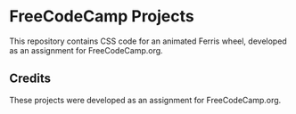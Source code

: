 # FreeCodeCamp Projects
This repository contains CSS code for an animated Ferris wheel, developed as an assignment for FreeCodeCamp.org.


## Credits
These projects were developed as an assignment for FreeCodeCamp.org.


